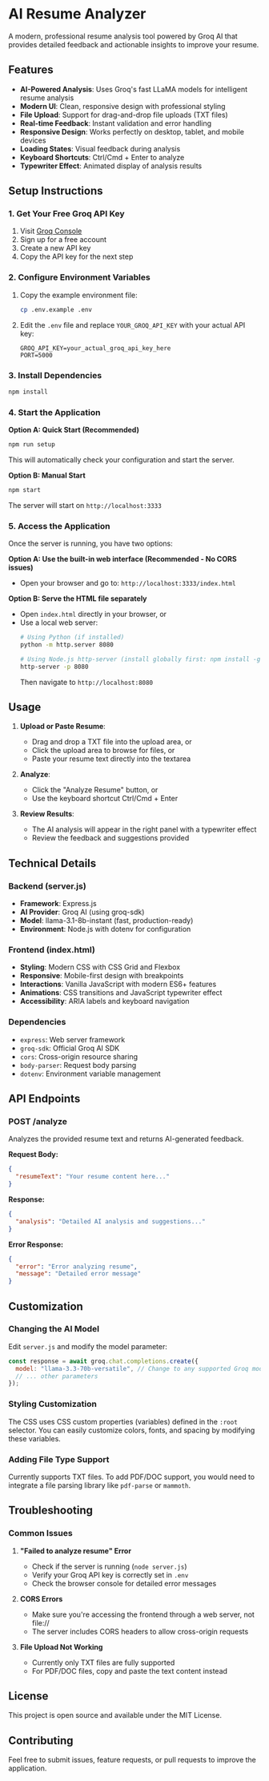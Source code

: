 # AI Resume Analyzer

A modern, professional resume analysis tool powered by Groq AI that provides detailed feedback and actionable insights to improve your resume.

## Features

- **AI-Powered Analysis**: Uses Groq's fast LLaMA models for intelligent resume analysis
- **Modern UI**: Clean, responsive design with professional styling
- **File Upload**: Support for drag-and-drop file uploads (TXT files)
- **Real-time Feedback**: Instant validation and error handling
- **Responsive Design**: Works perfectly on desktop, tablet, and mobile devices
- **Loading States**: Visual feedback during analysis
- **Keyboard Shortcuts**: Ctrl/Cmd + Enter to analyze
- **Typewriter Effect**: Animated display of analysis results

## Setup Instructions

### 1. Get Your Free Groq API Key

1. Visit [Groq Console](https://console.groq.com/keys)
2. Sign up for a free account
3. Create a new API key
4. Copy the API key for the next step

### 2. Configure Environment Variables

1. Copy the example environment file:
   ```bash
   cp .env.example .env
   ```

2. Edit the `.env` file and replace `YOUR_GROQ_API_KEY` with your actual API key:
   ```
   GROQ_API_KEY=your_actual_groq_api_key_here
   PORT=5000
   ```

### 3. Install Dependencies

```bash
npm install
```

### 4. Start the Application

**Option A: Quick Start (Recommended)**
```bash
npm run setup
```
This will automatically check your configuration and start the server.

**Option B: Manual Start**
```bash
npm start
```

The server will start on `http://localhost:3333`

### 5. Access the Application

Once the server is running, you have two options:

**Option A: Use the built-in web interface (Recommended - No CORS issues)**
- Open your browser and go to: `http://localhost:3333/index.html`

**Option B: Serve the HTML file separately**
- Open `index.html` directly in your browser, or
- Use a local web server:
  ```bash
  # Using Python (if installed)
  python -m http.server 8080

  # Using Node.js http-server (install globally first: npm install -g http-server)
  http-server -p 8080
  ```
  Then navigate to `http://localhost:8080`

## Usage

1. **Upload or Paste Resume**: 
   - Drag and drop a TXT file into the upload area, or
   - Click the upload area to browse for files, or
   - Paste your resume text directly into the textarea

2. **Analyze**: 
   - Click the "Analyze Resume" button, or
   - Use the keyboard shortcut Ctrl/Cmd + Enter

3. **Review Results**: 
   - The AI analysis will appear in the right panel with a typewriter effect
   - Review the feedback and suggestions provided

## Technical Details

### Backend (server.js)
- **Framework**: Express.js
- **AI Provider**: Groq AI (using groq-sdk)
- **Model**: llama-3.1-8b-instant (fast, production-ready)
- **Environment**: Node.js with dotenv for configuration

### Frontend (index.html)
- **Styling**: Modern CSS with CSS Grid and Flexbox
- **Responsive**: Mobile-first design with breakpoints
- **Interactions**: Vanilla JavaScript with modern ES6+ features
- **Animations**: CSS transitions and JavaScript typewriter effect
- **Accessibility**: ARIA labels and keyboard navigation

### Dependencies
- `express`: Web server framework
- `groq-sdk`: Official Groq AI SDK
- `cors`: Cross-origin resource sharing
- `body-parser`: Request body parsing
- `dotenv`: Environment variable management

## API Endpoints

### POST /analyze
Analyzes the provided resume text and returns AI-generated feedback.

**Request Body:**
```json
{
  "resumeText": "Your resume content here..."
}
```

**Response:**
```json
{
  "analysis": "Detailed AI analysis and suggestions..."
}
```

**Error Response:**
```json
{
  "error": "Error analyzing resume",
  "message": "Detailed error message"
}
```

## Customization

### Changing the AI Model
Edit `server.js` and modify the model parameter:
```javascript
const response = await groq.chat.completions.create({
  model: "llama-3.3-70b-versatile", // Change to any supported Groq model
  // ... other parameters
});
```

### Styling Customization
The CSS uses CSS custom properties (variables) defined in the `:root` selector. You can easily customize colors, fonts, and spacing by modifying these variables.

### Adding File Type Support
Currently supports TXT files. To add PDF/DOC support, you would need to integrate a file parsing library like `pdf-parse` or `mammoth`.

## Troubleshooting

### Common Issues

1. **"Failed to analyze resume" Error**
   - Check if the server is running (`node server.js`)
   - Verify your Groq API key is correctly set in `.env`
   - Check the browser console for detailed error messages

2. **CORS Errors**
   - Make sure you're accessing the frontend through a web server, not file://
   - The server includes CORS headers to allow cross-origin requests

3. **File Upload Not Working**
   - Currently only TXT files are fully supported
   - For PDF/DOC files, copy and paste the text content instead

## License

This project is open source and available under the MIT License.

## Contributing

Feel free to submit issues, feature requests, or pull requests to improve the application.
